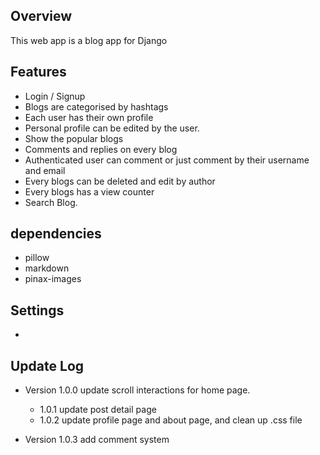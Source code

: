## Overview

This web app is a blog app for Django

## Features

* Login / Signup
* Blogs are categorised by hashtags
* Each user has their own profile
* Personal profile can be edited by the user.
* Show the popular blogs
* Comments and replies on every blog
* Authenticated user can comment or just comment by their username and email
* Every blogs can be deleted and edit by author
* Every blogs has a view counter
* Search Blog.

## dependencies

* pillow
* markdown
* pinax-images



## Settings

* 

## Update Log

* Version 1.0.0  update scroll interactions for home page. 
  * 1.0.1 update post detail page
  * 1.0.2 update profile page and about page, and clean up .css file

* Version 1.0.3 add comment system
